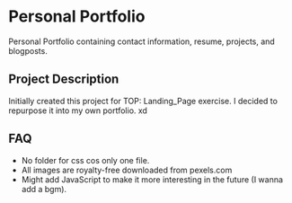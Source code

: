 # Personal Portfolio
Personal Portfolio containing contact information, resume, projects, and blogposts.


## Project Description
Initially created this project for TOP: Landing_Page exercise. I decided to repurpose it into my own portfolio. xd


## FAQ
- No folder for css cos only one file.
- All images are royalty-free downloaded from pexels.com
- Might add JavaScript to make it more interesting in the future (I wanna add a bgm).